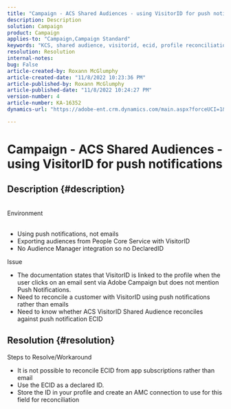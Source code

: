 ```yaml
---
title: "Campaign - ACS Shared Audiences - using VisitorID for push notifications"
description: Description
solution: Campaign
product: Campaign
applies-to: "Campaign,Campaign Standard"
keywords: "KCS, shared audience, visitorid, ecid, profile reconciliation, push notifications"
resolution: Resolution
internal-notes: 
bug: False
article-created-by: Roxann McGlumphy
article-created-date: "11/8/2022 10:23:36 PM"
article-published-by: Roxann McGlumphy
article-published-date: "11/8/2022 10:24:27 PM"
version-number: 4
article-number: KA-16352
dynamics-url: "https://adobe-ent.crm.dynamics.com/main.aspx?forceUCI=1&pagetype=entityrecord&etn=knowledgearticle&id=647e0ff9-b35f-ed11-9561-6045bd006704"

---
```

# Campaign - ACS Shared Audiences - using VisitorID for push notifications

## Description {#description}

<br>Environment<br><br>
- Using push notifications, not emails
- Exporting audiences from People Core Service with VisitorID
- No Audience Manager integration so no DeclaredID

Issue
- The documentation states that VisitorID is linked to the profile when the user clicks on an email sent via Adobe Campaign but does not mention Push Notifications.
- Need to reconcile a customer with VisitorID using push notifications rather than emails
- Need to know whether ACS VisitorID Shared Audience reconciles against push notification ECID







## Resolution {#resolution}


Steps to Resolve/Workaround

- It is not possible to reconcile ECID from app subscriptions rather than email
- Use the ECID as a declared ID.
- Store the ID in your profile and create an AMC connection to use for this field for reconciliation



